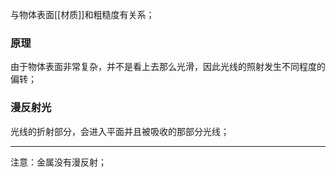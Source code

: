与物体表面[[材质]]和粗糙度有关系；
### 原理
由于物体表面非常复杂，并不是看上去那么光滑，因此光线的照射发生不同程度的偏转；
### 漫反射光
光线的折射部分，会进入平面并且被吸收的那部分光线；
***
注意：金属没有漫反射；